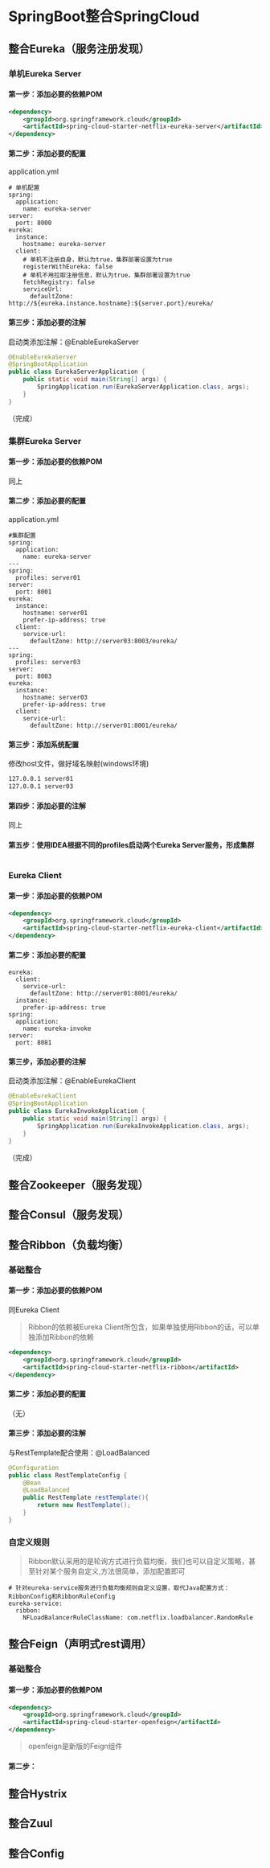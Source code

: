 # SpringBoot整合SpringCloud
## 整合Eureka（服务注册发现）
### 单机Eureka Server
#### 第一步：添加必要的依赖POM
```xml
<dependency>
    <groupId>org.springframework.cloud</groupId>
    <artifactId>spring-cloud-starter-netflix-eureka-server</artifactId>
</dependency>
```
#### 第二步：添加必要的配置
application.yml
```yuml
# 单机配置
spring:
  application:
    name: eureka-server
server:
  port: 8000
eureka:
  instance:
    hostname: eureka-server
  client:
    # 单机不注册自身，默认为true，集群部署设置为true
    registerWithEureka: false
    # 单机不用拉取注册信息，默认为true，集群部署设置为true
    fetchRegistry: false
    serviceUrl:
      defaultZone: http://${eureka.instance.hostname}:${server.port}/eureka/
```
#### 第三步：添加必要的注解
启动类添加注解：@EnableEurekaServer
```java
@EnableEurekaServer
@SpringBootApplication
public class EurekaServerApplication {
    public static void main(String[] args) {
        SpringApplication.run(EurekaServerApplication.class, args);
    }
}
```
（完成）
### 集群Eureka Server
#### 第一步：添加必要的依赖POM
同上
#### 第二步：添加必要的配置
application.yml
```yuml
#集群配置
spring:
  application:
    name: eureka-server
---
spring:
  profiles: server01
server:
  port: 8001
eureka:
  instance:
    hostname: server01
    prefer-ip-address: true
  client:
    service-url:
      defaultZone: http://server03:8003/eureka/
---
spring:
  profiles: server03
server:
  port: 8003
eureka:
  instance:
    hostname: server03
    prefer-ip-address: true
  client:
    service-url:
      defaultZone: http://server01:8001/eureka/
```
#### 第三步：添加系统配置
修改host文件，做好域名映射(windows环境)
```txt
127.0.0.1 server01
127.0.0.1 server03
```
#### 第四步：添加必要的注解
同上
#### 第五步：使用IDEA根据不同的profiles启动两个Eureka Server服务，形成集群
![]()
### Eureka Client
#### 第一步：添加必要的依赖POM
```xml
<dependency>
    <groupId>org.springframework.cloud</groupId>
    <artifactId>spring-cloud-starter-netflix-eureka-client</artifactId>
</dependency>
```
#### 第二步：添加必要的配置
```yuml
eureka:
  client:
    service-url:
      defaultZone: http://server01:8001/eureka/
  instance:
    prefer-ip-address: true
spring:
  application:
    name: eureka-invoke
server:
  port: 8081
```
#### 第三步，添加必要的注解
启动类添加注解：@EnableEurekaClient
```java
@EnableEurekaClient
@SpringBootApplication
public class EurekaInvokeApplication {
    public static void main(String[] args) {
        SpringApplication.run(EurekaInvokeApplication.class, args);
    }
}
```
（完成）
## 整合Zookeeper（服务发现）
## 整合Consul（服务发现）
## 整合Ribbon（负载均衡）
### 基础整合
#### 第一步：添加必要的依赖POM
同Eureka Client
> Ribbon的依赖被Eureka Client所包含，如果单独使用Ribbon的话，可以单独添加Ribbon的依赖
```xml
<dependency>
    <groupId>org.springframework.cloud</groupId>
    <artifactId>spring-cloud-starter-netflix-ribbon</artifactId>
</dependency>
```
#### 第二步：添加必要的配置
（无）
#### 第三步：添加必要的注解
与RestTemplate配合使用：@LoadBalanced
```java
@Configuration
public class RestTemplateConfig {
    @Bean
    @LoadBalanced
    public RestTemplate restTemplate(){
        return new RestTemplate();
    }
}
```
### 自定义规则
> Ribbon默认采用的是轮询方式进行负载均衡，我们也可以自定义策略，甚至针对某个服务自定义,方法很简单，添加配置即可
```yuml
# 针对eureka-service服务进行负载均衡规则自定义设置，取代Java配置方式：RibbonConfig和RibbonRuleConfig
eureka-service:
  ribbon:
    NFLoadBalancerRuleClassName: com.netflix.loadbalancer.RandomRule
```
## 整合Feign（声明式rest调用）
### 基础整合
#### 第一步：添加必要的依赖POM
```xml
<dependency>
    <groupId>org.springframework.cloud</groupId>
    <artifactId>spring-cloud-starter-openfeign</artifactId>
</dependency>
```
> openfeign是新版的Feign组件
#### 第二步：
### 
## 整合Hystrix

## 整合Zuul

## 整合Config
